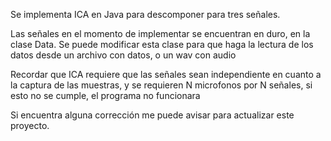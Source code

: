 Se implementa ICA en Java para descomponer para tres señales. 

Las señales en el momento de implementar se encuentran en duro, en la clase Data. Se puede modificar esta clase para que haga la lectura de los datos desde un archivo con datos, o un wav con audio

Recordar que ICA requiere que las señales sean independiente en cuanto a la captura de las muestras, y se requieren N microfonos por N señales, si esto no se cumple, el programa no funcionara

Si encuentra alguna corrección me  puede avisar para actualizar este proyecto. 
